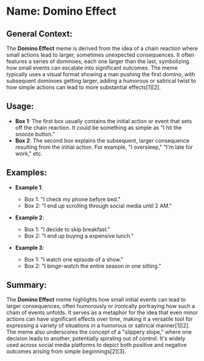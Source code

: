 # Name: Domino Effect
## General Context:
The **Domino Effect** meme is derived from the idea of a chain reaction where small actions lead to larger, sometimes unexpected consequences. It often features a series of dominoes, each one larger than the last, symbolizing how small events can escalate into significant outcomes. The meme typically uses a visual format showing a man pushing the first domino, with subsequent dominoes getting larger, adding a humorous or satirical twist to how simple actions can lead to more substantial effects[1][2].

## Usage:
- **Box 1**: The first box usually contains the initial action or event that sets off the chain reaction. It could be something as simple as "I hit the snooze button."
- **Box 2**: The second box explains the subsequent, larger consequence resulting from the initial action. For example, "I oversleep," "I'm late for work," etc.

## Examples:
- **Example 1**:
  - Box 1: "I check my phone before bed."
  - Box 2: "I end up scrolling through social media until 2 AM."
  
- **Example 2**:
  - Box 1: "I decide to skip breakfast."
  - Box 2: "I end up buying a expensive lunch."

- **Example 3**:
  - Box 1: "I watch one episode of a show."
  - Box 2: "I binge-watch the entire season in one sitting."

## Summary:
The **Domino Effect** meme highlights how small initial events can lead to larger consequences, often humorously or ironically portraying how such a chain of events unfolds. It serves as a metaphor for the idea that even minor actions can have significant effects over time, making it a versatile tool for expressing a variety of situations in a humorous or satirical manner[1][2]. The meme also underscores the concept of a "slippery slope," where one decision leads to another, potentially spiraling out of control. It's widely used across social media platforms to depict both positive and negative outcomes arising from simple beginnings[2][3].